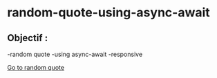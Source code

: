 # random-quote-using-async-await

## Objectif :
-random quote
-using async-await
-responsive

[Go to random quote]([https://anthxnyd.github.io/Calculatrice/](https://anthxnyd.github.io/random-quote-using-async-await/))
